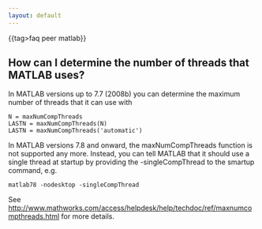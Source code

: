 ```yaml
---
layout: default
---
```


{{tag>faq peer matlab}}

## How can I determine the number of threads that MATLAB uses?

In MATLAB versions up to 7.7 (2008b) you can determine the maximum number of threads that it can use with

    N = maxNumCompThreads
    LASTN = maxNumCompThreads(N)
    LASTN = maxNumCompThreads('automatic') 

In MATLAB versions 7.8 and onward, the maxNumCompThreads function is not supported any more. Instead, you can tell MATLAB that it should use a single thread at startup by providing the -singleCompThread to the smartup command, e.g. 

    matlab78 -nodesktop -singleCompThread 

See http://www.mathworks.com/access/helpdesk/help/techdoc/ref/maxnumcompthreads.html for more details.
